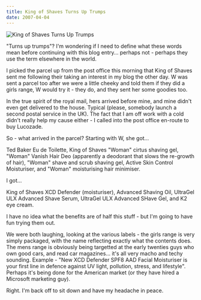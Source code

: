 ```yaml
---
title: King of Shaves Turns Up Trumps
date: 2007-04-04
---
```


![King of Shaves Turns Up Trumps](https://source.unsplash.com/di8ognBauG0/1600x900)

"Turns up trumps"? I'm wondering if I need to define what these words mean before continuing with this blog entry... perhaps not - perhaps they use the term elsewhere in the world.

I picked the parcel up from the post office this morning that King of Shaves sent me following their taking an interest in my blog the other day. W was sent a parcel too after we were a little cheeky and told them if they did a girls range, W would try it - they do, and they sent her some goodies too.

In the true spirit of the royal mail, hers arrived before mine, and mine didn't even get delivered to the house. Typical (please, somebody launch a second postal service in the UK). The fact that I am off work with a cold didn't really help my cause either - I called into the post office en-route to buy Lucozade.

So - what arrived in the parcel? Starting with W, she got...

Ted Baker Eu de Toilette, King of Shaves "Woman" cirtus shaving gel, "Woman" Vanish Hair Deo (apparently a deodorant that slows the re-growth of hair), "Woman" shave and scrub shaving gel, Active Skin Control Moisturiser, and "Woman" moisturising hair minimiser.

I got...

King of Shaves XCD Defender (moisturiser), Advanced Shaving Oil, UltraGel ULX Advanced Shave Serum, UltraGel ULX Advanced SHave Gel, and K2 eye cream.

I have no idea what the benefits are of half this stuff - but I'm going to have fun trying them out.

We were both laughing, looking at the various labels - the girls range is very simply packaged, with the name reflecting exactly what the contents does. The mens range is obviously being targetted at the early twenties guys who own good cars, and read car magazines... it's all very macho and techy sounding. Example - "New XCD Defender SPF8 AAD Facial Moisturiser is your first line in defence against UV light, pollution, stress, and lifestyle". Perhaps it's being done for the American market (or they have hired a Microsoft marketing guy).

Right. I'm back off to sit down and have my headache in peace.
